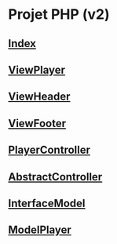 # Projet PHP (v2)

## [Index](https://github.com/ChristopherTof/evalPHPV2/blob/main/index.php)

## [ViewPlayer](https://github.com/ChristopherTof/evalPHPV2/blob/main/view/viewPlayer.php)
## [ViewHeader](https://github.com/ChristopherTof/evalPHPV2/blob/main/view/header.php)
## [ViewFooter](https://github.com/ChristopherTof/evalPHPV2/blob/main/view/footer.php)

## [PlayerController](https://github.com/ChristopherTof/evalPHPV2/blob/main/controller/playerController.php)
## [AbstractController](https://github.com/ChristopherTof/evalPHPV2/blob/main/abstract/abstractController.php)
## [InterfaceModel](https://github.com/ChristopherTof/evalPHPV2/blob/main/interface/interfaceModel.php)

## [ModelPlayer](https://github.com/ChristopherTof/evalPHPV2/tree/main/model)